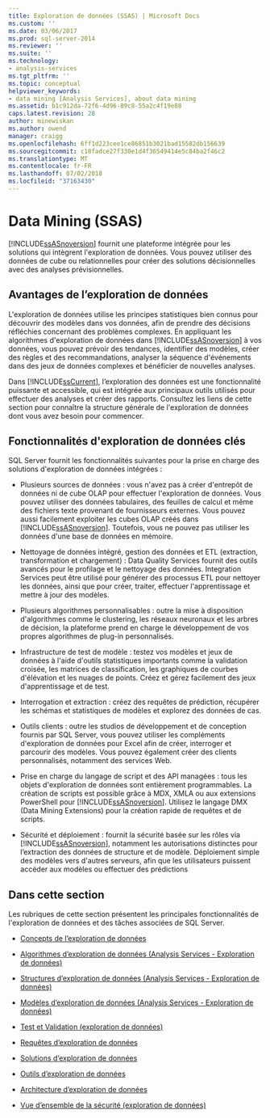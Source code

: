 ```yaml
---
title: Exploration de données (SSAS) | Microsoft Docs
ms.custom: ''
ms.date: 03/06/2017
ms.prod: sql-server-2014
ms.reviewer: ''
ms.suite: ''
ms.technology:
- analysis-services
ms.tgt_pltfrm: ''
ms.topic: conceptual
helpviewer_keywords:
- data mining [Analysis Services], about data mining
ms.assetid: b1c912da-72f6-4d96-89c8-55a2c4f19e88
caps.latest.revision: 28
author: minewiskan
ms.author: owend
manager: craigg
ms.openlocfilehash: 6ff1d223cee1ce86851b3021bad15582db156639
ms.sourcegitcommit: c18fadce27f330e1d4f36549414e5c84ba2f46c2
ms.translationtype: MT
ms.contentlocale: fr-FR
ms.lasthandoff: 07/02/2018
ms.locfileid: "37163430"
---
```

# <a name="data-mining-ssas"></a>Data Mining (SSAS)
  [!INCLUDE[ssASnoversion](../../includes/ssasnoversion-md.md)] fournit une plateforme intégrée pour les solutions qui intègrent l'exploration de données. Vous pouvez utiliser des données de cube ou relationnelles pour créer des solutions décisionnelles avec des analyses prévisionnelles.  
  
## <a name="benefits-of-data-mining"></a>Avantages de l’exploration de données  
 L'exploration de données utilise les principes statistiques bien connus pour découvrir des modèles dans vos données, afin de prendre des décisions réfléchies concernant des problèmes complexes. En appliquant les algorithmes d'exploration de données dans [!INCLUDE[ssASnoversion](../../includes/ssasnoversion-md.md)] à vos données, vous pouvez prévoir des tendances, identifier des modèles, créer des règles et des recommandations, analyser la séquence d'événements dans des jeux de données complexes et bénéficier de nouvelles analyses.  
  
 Dans [!INCLUDE[ssCurrent](../../includes/sscurrent-md.md)], l’exploration des données est une fonctionnalité puissante et accessible, qui est intégrée aux principaux outils utilisés pour effectuer des analyses et créer des rapports. Consultez les liens de cette section pour connaître la structure générale de l'exploration de données dont vous avez besoin pour commencer.  
  
## <a name="key-data-mining-features"></a>Fonctionnalités d'exploration de données clés  
 SQL Server fournit les fonctionnalités suivantes pour la prise en charge des solutions d'exploration de données intégrées :  
  
-   Plusieurs sources de données : vous n'avez pas à créer d'entrepôt de données ni de cube OLAP pour effectuer l'exploration de données. Vous pouvez utiliser des données tabulaires, des feuilles de calcul et même des fichiers texte provenant de fournisseurs externes. Vous pouvez aussi facilement exploiter les cubes OLAP créés dans [!INCLUDE[ssASnoversion](../../includes/ssasnoversion-md.md)]. Toutefois, vous ne pouvez pas utiliser les données d'une base de données en mémoire.  
  
-   Nettoyage de données intégré, gestion des données et ETL (extraction, transformation et chargement) : Data Quality Services fournit des outils avancés pour le profilage et le nettoyage des données. Integration Services peut être utilisé pour générer des processus ETL pour nettoyer les données, ainsi que pour créer, traiter, effectuer l'apprentissage et mettre à jour des modèles.  
  
-   Plusieurs algorithmes personnalisables : outre la mise à disposition d'algorithmes comme le clustering, les réseaux neuronaux et les arbres de décision, la plateforme prend en charge le développement de vos propres algorithmes de plug-in personnalisés.  
  
-   Infrastructure de test de modèle : testez vos modèles et jeux de données à l'aide d'outils statistiques importants comme la validation croisée, les matrices de classification, les graphiques de courbes d'élévation et les nuages de points. Créez et gérez facilement des jeux d'apprentissage et de test.  
  
-   Interrogation et extraction : créez des requêtes de prédiction, récupérer les schémas et statistiques de modèles et explorez des données de cas.  
  
-   Outils clients : outre les studios de développement et de conception fournis par SQL Server, vous pouvez utiliser les compléments d'exploration de données pour Excel afin de créer, interroger et parcourir des modèles. Vous pouvez également créer des clients personnalisés, notamment des services Web.  
  
-   Prise en charge du langage de script et des API managées : tous les objets d'exploration de données sont entièrement programmables. La création de scripts est possible grâce à MDX, XMLA ou aux extensions PowerShell pour [!INCLUDE[ssASnoversion](../../includes/ssasnoversion-md.md)]. Utilisez le langage DMX (Data Mining Extensions) pour la création rapide de requêtes et de scripts.  
  
-   Sécurité et déploiement : fournit la sécurité basée sur les rôles via [!INCLUDE[ssASnoversion](../../includes/ssasnoversion-md.md)], notamment les autorisations distinctes pour l’extraction des données de structure et de modèle. Déploiement simple des modèles vers d'autres serveurs, afin que les utilisateurs puissent accéder aux modèles ou effectuer des prédictions  
  
## <a name="in-this-section"></a>Dans cette section  
 Les rubriques de cette section présentent les principales fonctionnalités de l'exploration de données et des tâches associées de SQL Server.  
  
-   [Concepts de l’exploration de données](data-mining-concepts.md)  
  
-   [Algorithmes d’exploration de données &#40;Analysis Services - Exploration de données&#41;](data-mining-algorithms-analysis-services-data-mining.md)  
  
-   [Structures d’exploration de données &#40;Analysis Services - Exploration de données&#41;](mining-structures-analysis-services-data-mining.md)  
  
-   [Modèles d’exploration de données &#40;Analysis Services - Exploration de données&#41;](mining-models-analysis-services-data-mining.md)  
  
-   [Test et Validation &#40;exploration de données&#41;](testing-and-validation-data-mining.md)  
  
-   [Requêtes d’exploration de données](data-mining-queries.md)  
  
-   [Solutions d’exploration de données](data-mining-solutions.md)  
  
-   [Outils d’exploration de données](data-mining-tools.md)  
  
-   [Architecture d’exploration de données](data-mining-architecture.md)  
  
-   [Vue d’ensemble de la sécurité &#40;exploration de données&#41;](security-overview-data-mining.md)  
  
  
